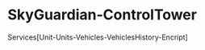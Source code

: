 SkyGuardian-ControlTower
========================

Services[Unit-Units-Vehicles-VehiclesHistory-Encript]
